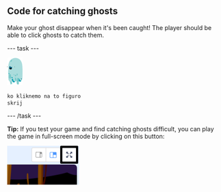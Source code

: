## Code for catching ghosts

Make your ghost disappear when it's been caught! The player should be able to click ghosts to catch them.

\--- task \---

![figura-duhca](images/ghost-sprite.png)

```blocks3
ko kliknemo na to figuro
skrij
```

\--- /task \---

**Tip:** If you test your game and find catching ghosts difficult, you can play the game in full-screen mode by clicking on this button:

![posnetek zaslona](images/ghost-fullscreen-annotated.png)